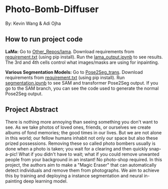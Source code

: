# Photo-Bomb-Diffuser
By: Kevin Wang & Adi Ojha

## How to run project code
**LaMa:**
Go to [Other_Repos/lama](Other_Repos/lama). Download requirements from [requirement.txt](Other_Repos/lama/requirements.txt) (using pip install). Run the [lama_output.ipynb](Other_Repos/lama/lama_output.ipynb) to see results. The 3rd and 4th cells control what images/masks are using for inpainting.

**Various Segmentation Models:**
Go to [Pose2Seg_trans](Pose2Seg_trans). Download requirements from [requirement.txt](Pose2Seg_trans/requirements.txt) (using pip install). Run [segmentation.ipynb](Pose2Seg_trans/segmentation.ipynb) to see SAM and transformer Pose2Seg output. If you go to the SAM branch, you can see the code used to generate the normal Pose2Seg output.

## Project Abstract
There is nothing more annoying than seeing something you don't want to see. As we take photos of loved ones, friends, or ourselves we create albums of fond memories; the good times in our lives. But we are not alone in this world; our fellow humans inhabit not only our space but also these prized possessions. Removing these so called photo bombers usually is done when a photo is taken; you wait for a clearing and then quickly snap-a-pic! What if you didn't have to wait; what if you could remove unwanted people from your background in an instant! No photo-shop required. In this project, the authors aim to make a "Magic Eraser" that can automatically detect individuals and remove them from photographs. We aim to achieve this by training and deploying a instance segmentation and neural in-painting deep learning model.
